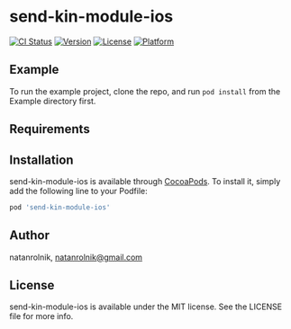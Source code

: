 # send-kin-module-ios

[![CI Status](https://img.shields.io/travis/natanrolnik/send-kin-module-ios.svg?style=flat)](https://travis-ci.org/natanrolnik/send-kin-module-ios)
[![Version](https://img.shields.io/cocoapods/v/send-kin-module-ios.svg?style=flat)](https://cocoapods.org/pods/send-kin-module-ios)
[![License](https://img.shields.io/cocoapods/l/send-kin-module-ios.svg?style=flat)](https://cocoapods.org/pods/send-kin-module-ios)
[![Platform](https://img.shields.io/cocoapods/p/send-kin-module-ios.svg?style=flat)](https://cocoapods.org/pods/send-kin-module-ios)

## Example

To run the example project, clone the repo, and run `pod install` from the Example directory first.

## Requirements

## Installation

send-kin-module-ios is available through [CocoaPods](https://cocoapods.org). To install
it, simply add the following line to your Podfile:

```ruby
pod 'send-kin-module-ios'
```

## Author

natanrolnik, natanrolnik@gmail.com

## License

send-kin-module-ios is available under the MIT license. See the LICENSE file for more info.
